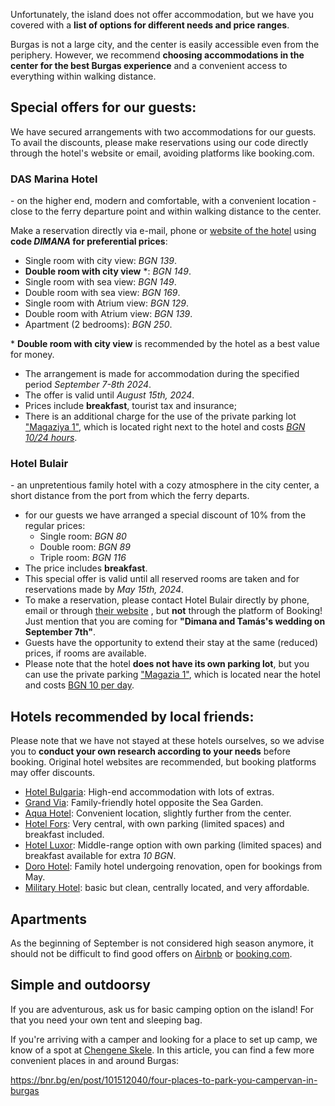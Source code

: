 Unfortunately, the island does not offer accommodation, but we have you covered with a **list of options for different needs and price ranges**.

Burgas is not a large city, and the center is easily accessible even from the periphery. However, we recommend **choosing accommodations in the center for the best Burgas experience** and a convenient access to everything within walking distance.

## Special offers for our guests:

We have secured arrangements with two accommodations for our guests. To avail the discounts, please make reservations using our code directly through the hotel's website or email, avoiding platforms like booking.com.

### DAS Marina Hotel

\- on the higher end, modern and comfortable, with a convenient location - close to the ferry departure point and within walking distance to the center.

Make a reservation directly via e-mail, phone or <a href="https://marinaburgas.bg/en/" target="_blank">website of the hotel</a> using **code _DIMANA_ for preferential prices**:

- Single room with city view: _BGN 139_.
- **Double room with city view** \*: _BGN 149_.
- Single room with sea view: _BGN 149_.
- Double room with sea view: _BGN 169_.
- Single room with Atrium view: _BGN 129_.
- Double room with Atrium view: _BGN 139_.
- Apartment (2 bedrooms): _BGN 250_.

\* **Double room with city view** is recommended by the hotel as a best value for money.

- The arrangement is made for accommodation during the specified period _September 7-8th 2024_.
- The offer is valid until _August 15th, 2024_.
- Prices include **breakfast**, tourist tax and insurance;
- There is an additional charge for the use of the private parking lot <a href="https://maps.app.goo.gl/e8zex5bBRy9CWPMe7" target="_blank">"Magaziya 1"</a>, which is located right next to the hotel and costs [_BGN 10/24 hours_](#parking).

### Hotel Bulair

\- an unpretentious family hotel with a cozy atmosphere in the city center, a short distance from the port from which the ferry departs.

- for our guests we have arranged a special discount of 10% from the regular prices:
  - Single room: _BGN 80_
  - Double room: _BGN 89_
  - Triple room: _BGN 116_
- The price includes **breakfast**.
- This special offer is valid until all reserved rooms are taken and for reservations made by _May 15th, 2024_.
- To make a reservation, please contact Hotel Bulair directly by phone, email or through <a href="http://hotelbulair.com/" target="_blank">their website</a> , but **not** through the platform of Booking! Just mention that you are coming for **"Dimana and Tamás's wedding on September 7th"**.
- Guests have the opportunity to extend their stay at the same (reduced) prices, if rooms are available.
- Please note that the hotel **does not have its own parking lot**, but you can use the private parking <a href="https://maps.app.goo.gl/e8zex5bBRy9CWPMe7" target="_blank">"Magazia 1"</a>, which is located near the hotel and costs [BGN 10 per day](#parking).

## Hotels recommended by local friends:

Please note that we have not stayed at these hotels ourselves, so we advise you to **conduct your own research according to your needs** before booking. Original hotel websites are recommended, but booking platforms may offer discounts.

- <a href="https://www.bulgaria-hotel.com/en/index.html" target="_blank">Hotel Bulgaria</a>: High-end accommodation with lots of extras.
- <a href="https://granvia-bg.com/?lang=en" target="_blank">Grand Via</a>: Family-friendly hotel opposite the Sea Garden.
- <a href="https://burgas.aquahotels.com/en/" target="_blank">Aqua Hotel</a>: Convenient location, slightly further from the center.
- <a href="https://hotelfors-bg.com/?lang=en" target="_blank">Hotel Fors</a>: Very central, with own parking (limited spaces) and breakfast included.
- <a href="https://luxor-bs.com/en/" target="_blank">Hotel Luxor</a>: Middle-range option with own parking (limited spaces) and breakfast available for extra _10 BGN_.
- <a href="https://www.hoteldoro.com/index.php/en/" target="_blank">Doro Hotel</a>: Family hotel undergoing renovation, open for bookings from May.
- <a href="http://www.militaryclubs.bg/node/365" target="_blank">Military Hotel</a>: basic but clean, centrally located, and very affordable.

## Apartments

As the beginning of September is not considered high season anymore, it should not be difficult to find good offers on <a href="https://www.airbnb.com/s/Burgas/homes?query=Burgas" target="_blank">Airbnb</a> or <a href="https://www.booking.com/searchresults.html?ss=Burgas&ssne=Burgas&ssne_untouched=Burgas&efdco=1&label=gen173nr-1FCAEoggI46AdIM1gEaBeIAQGYATG4AQfIAQzYAQHoAQH4AQKIAgGoAgO4AqqO1q8GwAIB0gIkZTRjOTQ0OGYtM2VmMy00NGQ2LTllMDctNGMzN2JjNDkxNDE12AIF4AIB&aid=304142&lang=en-us&sb=1&src_elem=sb&src=searchresults&dest_id=-832673&dest_type=city&group_adults=2&no_rooms=1&group_children=0">booking.com</a>.

## Simple and outdoorsy

If you are adventurous, ask us for basic camping option on the island! For that you need your own tent and sleeping bag.

If you're arriving with a camper and looking for a place to set up camp, we know of a spot at <a href="https://maps.app.goo.gl/VhDmrDqfjYhFnXL86" target="_blank">Chengene Skele</a>. In this article, you can find a few more convenient places in and around Burgas:

<a href="https://bnr.bg/en/post/101512040/four-places-to-park-you-campervan-in-burgas" target="_blank">https://bnr.bg/en/post/101512040/four-places-to-park-you-campervan-in-burgas</a>
